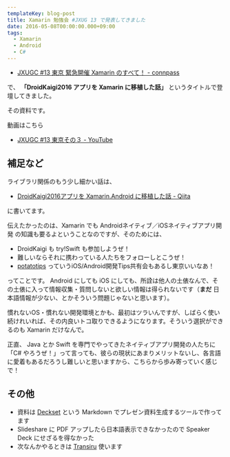 ```yaml
---
templateKey: blog-post
title: Xamarin 勉強会 #JXUG 13 で発表してきました
date: 2016-05-08T00:00:00.000+09:00
tags:
  - Xamarin
  - Android
  - C#
---
```


* [JXUGC #13 東京 緊急開催 Xamarin のすべて！ - connpass](http://jxug.connpass.com/event/29734/)
<!--more-->

で、 **「DroidKaigi2016 アプリを Xamarin に移植した話」** というタイトルで登壇してきました。

その資料です。

<script async class="speakerdeck-embed" data-id="a005a4a951d047948aa9985497736e0d" data-ratio="1.77777777777778" src="//speakerdeck.com/assets/embed.js"></script>

動画はこちら

* [JXUGC #13 東京その３ - YouTube](https://www.youtube.com/watch?v=9oPwHJ4Zc9I)

## 補足など

ライブラリ関係のもう少し細かい話は、

* [DroidKaigi2016アプリを Xamarin.Android に移植した話 - Qiita](http://qiita.com/amay077/items/09b442da6ac22269e8e0)

に書いてます。

伝えたかったのは、Xamarin でも Androidネイティブ／iOSネイティブアプリ開発 の知識も要るよということなのですが、そのためには、

* DroidKaigi も try!Swift も参加しようぜ！
* 難しいならそれに携わっている人たちをフォローしとこうぜ！
* [potatotips](http://potatotips.connpass.com/) っていうiOS/Android開発Tips共有会もあるし東京いいなあ！

ってことです。
Android にしても iOS にしても、所詮は他人の土俵なんで、その土俵に入って情報収集・質問しないと欲しい情報は得られないです（**まだ** 日本語情報が少ない、とかそういう問題じゃないと思います）。

慣れないOS・慣れない開発環境とかも、最初はツラいんですが、しばらく使い続けれいれば、その内良いトコ取りできるようになります。そういう選択ができるのも Xamarin だけなんで。

正直、 Java とか Swift を専門でやってきたネイティブアプリ開発の人たちに「C# やろうぜ！」って言っても、彼らの現状にあまりメリットないし、各言語に愛着もあるだろうし難しいと思いますから、こちらから歩み寄っていく感じで！

## その他

* 資料は [Deckset](http://www.decksetapp.com/) という Markdown でプレゼン資料生成するツールで作ってます
* Slideshare に PDF アップしたら日本語表示できなかったので Speaker Deck にせざるを得なかった
* 次なんかやるときは [Transiru](https://transiru.net/) 使います
